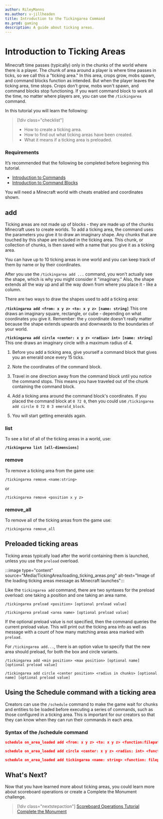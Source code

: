 ```yaml
---
author: RileyManns
ms.author: v-jillheaden
title: Introduction to the Tickingarea Command
ms.prod: gaming
description: A guide about ticking areas.
---
```


# Introduction to Ticking Areas

Minecraft time passes (typically) only in the chunks of the world where there is a player. The chunk of area around a player is where time passes in ticks, so we call this a "ticking area." In this area, crops grow, mobs spawn, and command blocks function as intended. But when the player leaves the ticking area, time stops. Crops don't grow, mobs won't spawn, and command blocks stop functioning. If you want command block to work all the time, no matter where players are, you can use the `/tickingarea` command.

In this tutorial you will learn the following:

> [!div class="checklist"]
>
> - How to create a ticking area.
> - How to find out what ticking areas have been created.
> - What it means if a ticking area is preloaded.

### Requirements

It’s recommended that the following be completed before beginning this tutorial.

- [Introduction to Commands](CommandsIntroduction.md)
- [Introduction to Command Blocks](CommandBlocks.md)

You will need a Minecraft world with cheats enabled and coordinates shown.

## add

Ticking areas are not made up of blocks - they are made up of the chunks Minecraft uses to create worlds. To add a ticking area, the command uses the parameters you give it to draw an imaginary shape. Any chunks that are touched by this shape are included in the ticking area. This chunk, or collection of chunks, is then saved with a name that you give it as a ticking area.

You can have up to 10 ticking areas in one world and you can keep track of them by name or by their coordinates.

After you use the `/tickingarea add ...` command, you won't actually see the shape, which is why you might consider it "imaginary." Also, the shape extends all the way up and all the way down from where you place it - like a column.

There are two ways to draw the shapes used to add a ticking area:

**`/tickingarea add <from: x y z> <to: x y z> [name: string]`**
This one draws an imaginary square, rectangle, or cube - depending on what coordinates you give it. Remember: the `y` coordinate doesn't really matter because the shape extends upwards and downwards to the boundaries of your world.

**`/tickingarea add circle <center: x y z> <radius> int> [name: string]`**
This one draws an imaginary circle with a maximum radius of 4.

1. Before you add a ticking area, give yourself a command block that gives you an emerald once every 15 ticks.

1. Note the coordinates of the command block.

1. Travel in one direction away from the command block until you notice the command stops. This means you have traveled out of the chunk containing the command block.

1. Add a ticking area around the command block's coordinates. If you placed the command block at `0 72 0`, then you could use `/tickingarea add circle 0 72 0 3 emerald_block`.

1. You will start getting emeralds again.

### list

To see a list of all of the ticking areas in a world, use:

**`/tickingarea list [all-dimensions]`**

### remove

To remove a ticking area from the game use:

```
/tickingarea remove <name:string>
```

or

```
/tickingarea remove <position x y z>
```

### remove_all

To remove all of the ticking areas from the game use:

```
/tickingarea remove_all
```

## Preloaded ticking areas

Ticking areas typically load after the world containing them is launched, unless you use the `preload` overload.

:::image type="content" source="Media/TickingArea/loading_ticking_areas.png" alt-text="Image of the loading ticking areas message as Minecraft launches":::

Like the `tickingarea add` command, there are two syntaxes for the preload overload: one taking a position and one taking an area name.

```
/tickingarea preload <position> [optional preload value] 

/tickingarea preload <area name> [optional preload value] 
```

If the optional preload value is not specified, then the command queries the current preload value. This will print out the ticking area info as well as message with a count of how many matching areas area marked with `preload`.

For `/tickingarea add...`, there is an option value to specify that the new area should preload, for both the box and circle variants.

```
/tickingarea add <min position> <max position> [optional name] [optional preload value] 

/tickingarea add circle <center position> <radius in chunks> [optional name] [optional preload value]
```

## Using the Schedule command with a ticking area

Creators can use the `/schedule` command to make the game wait for chunks and entities to be loaded before executing a series of commands, such as those configured in a ticking area. This is important for our creators so that they can know when they can run their commands in each area.

### Syntax of the /schedule command

```json
schedule on_area_loaded add <from: x y z> <to: x y z> <function:filepath> 

schedule on_area_loaded add circle <center: x y z> <radius: int> <function: filepath> 

schedule on_area_loaded add tickingarea <name: string> <function: filepath>
```

## What's Next?

Now that you have learned more about ticking areas, you could learn more about scoreboard operations or create a Complete the Monument challenge.

> [!div class="nextstepaction"]
> [Scoreboard Operations Tutorial](ScoreboardOperationsTutorial.md)
> [Complete the Monument](CommandsHowToMakeACTMMap.md)
